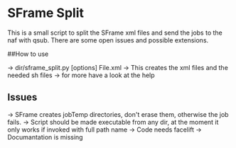# SFrame Split

This is a small script to split the SFrame xml files and send the jobs to the naf with qsub.
There are some open issues and possible extensions.

##How to use

-> dir/sframe_split.py [options] File.xml
-> This creates the xml files and the needed sh files
-> for more have a look at the help

## Issues 

-> SFrame creates jobTemp directories, don't erase them, otherwise the job fails.
-> Script should be made executable from any dir, at the moment it only works if invoked with full path name
-> Code needs facelift
-> Documantation is missing
